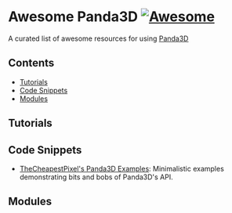 # Awesome Panda3D [![Awesome](https://awesome.re/badge.svg)](https://awesome.re)
A curated list of awesome resources for using [Panda3D](https://www.panda3d.org/)

## Contents
* [Tutorials](#tutorials)
* [Code Snippets](#codesnippets)
* [Modules](#modules)

## Tutorials

## Code Snippets
* [TheCheapestPixel's Panda3D Examples](https://github.com/TheCheapestPixels/panda_examples):
  Minimalistic examples demonstrating bits and bobs of Panda3D's API.

## Modules
